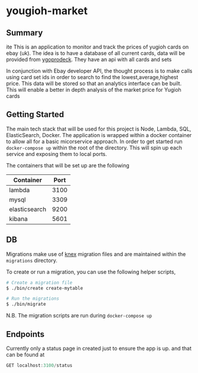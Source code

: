 # yougioh-market


## Summary
ite
This is an application to monitor and track the prices of yugioh cards on ebay (uk).
The idea is to have a database of all current cards, data will be provided from
[ygoprodeck](https://db.ygoprodeck.com/api-guide/). They have an api with all cards and sets

In conjunction with Ebay developer API, the thought process is to make calls using card
set ids in order to search to find the lowest,average,highest price. This data will be stored
so that an analytics interface can be built. This will enable a better in depth analysis of the market
price for Yugioh cards

## Getting Started

The main tech stack that will be used for this project is Node, Lambda, SQL, ElasticSearch, Docker.
The application is wrapped within a docker container to allow all for a basic micorservice approach.
In order to get started run `docker-compose up` within the root of the directory.
This will spin up each service and exposing them to local ports.

The containers that will be set up are the following

| Container     | Port |
| ------------- | ---- |
| lambda        | 3100 |
| mysql         | 3309 |
| elasticsearch | 9200 |
| kibana        | 5601 |

## DB

Migrations make use of [knex](https://knexjs.org) migration files and are maintained within the `migrations` directory.

To create or run a migration, you can use the following helper scripts,

```bash
# Create a migration file
$ ./bin/create create-mytable

# Run the migrations
$ ./bin/migrate
```

N.B. The migration scripts are run during `docker-compose up`

## Endpoints

Currently only a status page in created just to ensure the app is up. and that can be found at

```js
GET localhost:3100/status
```
